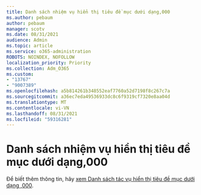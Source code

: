 ```yaml
---
title: Danh sách nhiệm vụ hiển thị tiêu đề mục dưới dạng,000
ms.author: pebaum
author: pebaum
manager: scotv
ms.date: 08/31/2021
audience: Admin
ms.topic: article
ms.service: o365-administration
ROBOTS: NOINDEX, NOFOLLOW
localization_priority: Priority
ms.collection: Adm_O365
ms.custom:
- "13767"
- "9007389"
ms.openlocfilehash: a5b814261b348552eaf7760a52d7198f8c267c7a
ms.sourcegitcommit: a36ec7eda49536933dc8c6f9319cf7320e8aa04d
ms.translationtype: MT
ms.contentlocale: vi-VN
ms.lasthandoff: 08/31/2021
ms.locfileid: "59316281"
---
```

# <a name="task-list-shows-item-title-as-000"></a>Danh sách nhiệm vụ hiển thị tiêu đề mục dưới dạng,000

Để biết thêm thông tin, hãy [xem Danh sách tác vụ hiển thị tiêu đề mục dưới dạng ,000](https://docs.microsoft.com/sharepoint/troubleshoot/lists-and-libraries/task-list-shows-000).